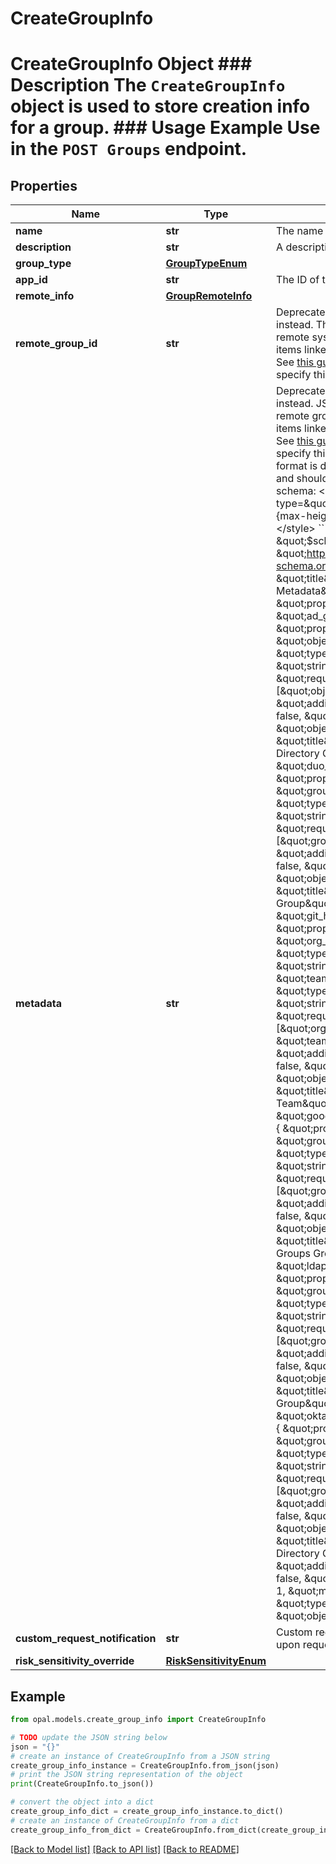 # CreateGroupInfo

# CreateGroupInfo Object ### Description The `CreateGroupInfo` object is used to store creation info for a group.  ### Usage Example Use in the `POST Groups` endpoint.

## Properties

Name | Type | Description | Notes
------------ | ------------- | ------------- | -------------
**name** | **str** | The name of the remote group. | 
**description** | **str** | A description of the remote group. | [optional] 
**group_type** | [**GroupTypeEnum**](GroupTypeEnum.md) |  | 
**app_id** | **str** | The ID of the app for the group. | 
**remote_info** | [**GroupRemoteInfo**](GroupRemoteInfo.md) |  | [optional] 
**remote_group_id** | **str** | Deprecated - use remote_info instead. The ID of the group on the remote system. Include only for items linked to remote systems. See [this guide](https://docs.opal.dev/reference/end-system-objects) for details on how to specify this field. | [optional] 
**metadata** | **str** | Deprecated - use remote_info instead.  JSON metadata about the remote group. Include only for items linked to remote systems. See [this guide](https://docs.opal.dev/reference/end-system-objects) for details on how to specify this field. The required format is dependent on group_type and should have the following schema: &lt;style type&#x3D;\&quot;text/css\&quot;&gt; code {max-height:300px !important} &lt;/style&gt; &#x60;&#x60;&#x60;json {   \&quot;$schema\&quot;: \&quot;http://json-schema.org/draft-04/schema#\&quot;,   \&quot;title\&quot;: \&quot;Group Metadata\&quot;,   \&quot;properties\&quot;: {     \&quot;ad_group\&quot;: {       \&quot;properties\&quot;: {         \&quot;object_guid\&quot;: {           \&quot;type\&quot;: \&quot;string\&quot;         }       },       \&quot;required\&quot;: [\&quot;object_guid\&quot;],       \&quot;additionalProperties\&quot;: false,       \&quot;type\&quot;: \&quot;object\&quot;,       \&quot;title\&quot;: \&quot;Active Directory Group\&quot;     },     \&quot;duo_group\&quot;: {       \&quot;properties\&quot;: {         \&quot;group_id\&quot;: {           \&quot;type\&quot;: \&quot;string\&quot;         }       },       \&quot;required\&quot;: [\&quot;group_id\&quot;],       \&quot;additionalProperties\&quot;: false,       \&quot;type\&quot;: \&quot;object\&quot;,       \&quot;title\&quot;: \&quot;Duo Group\&quot;     },     \&quot;git_hub_team\&quot;: {       \&quot;properties\&quot;: {         \&quot;org_name\&quot;: {           \&quot;type\&quot;: \&quot;string\&quot;         },         \&quot;team_slug\&quot;: {           \&quot;type\&quot;: \&quot;string\&quot;         }       },       \&quot;required\&quot;: [\&quot;org_name\&quot;, \&quot;team_slug\&quot;],       \&quot;additionalProperties\&quot;: false,       \&quot;type\&quot;: \&quot;object\&quot;,       \&quot;title\&quot;: \&quot;GitHub Team\&quot;     },     \&quot;google_groups_group\&quot;: {       \&quot;properties\&quot;: {         \&quot;group_id\&quot;: {           \&quot;type\&quot;: \&quot;string\&quot;         }       },       \&quot;required\&quot;: [\&quot;group_id\&quot;],       \&quot;additionalProperties\&quot;: false,       \&quot;type\&quot;: \&quot;object\&quot;,       \&quot;title\&quot;: \&quot;Google Groups Group\&quot;     },     \&quot;ldap_group\&quot;: {       \&quot;properties\&quot;: {         \&quot;group_uid\&quot;: {           \&quot;type\&quot;: \&quot;string\&quot;         }       },       \&quot;required\&quot;: [\&quot;group_uid\&quot;],       \&quot;additionalProperties\&quot;: false,       \&quot;type\&quot;: \&quot;object\&quot;,       \&quot;title\&quot;: \&quot;LDAP Group\&quot;     },     \&quot;okta_directory_group\&quot;: {       \&quot;properties\&quot;: {         \&quot;group_id\&quot;: {           \&quot;type\&quot;: \&quot;string\&quot;         }       },       \&quot;required\&quot;: [\&quot;group_id\&quot;],       \&quot;additionalProperties\&quot;: false,       \&quot;type\&quot;: \&quot;object\&quot;,       \&quot;title\&quot;: \&quot;Okta Directory Group\&quot;     }   },   \&quot;additionalProperties\&quot;: false,   \&quot;minProperties\&quot;: 1,   \&quot;maxProperties\&quot;: 1,   \&quot;type\&quot;: \&quot;object\&quot; } &#x60;&#x60;&#x60; | [optional] 
**custom_request_notification** | **str** | Custom request notification sent upon request approval. | [optional] 
**risk_sensitivity_override** | [**RiskSensitivityEnum**](RiskSensitivityEnum.md) |  | [optional] 

## Example

```python
from opal.models.create_group_info import CreateGroupInfo

# TODO update the JSON string below
json = "{}"
# create an instance of CreateGroupInfo from a JSON string
create_group_info_instance = CreateGroupInfo.from_json(json)
# print the JSON string representation of the object
print(CreateGroupInfo.to_json())

# convert the object into a dict
create_group_info_dict = create_group_info_instance.to_dict()
# create an instance of CreateGroupInfo from a dict
create_group_info_from_dict = CreateGroupInfo.from_dict(create_group_info_dict)
```
[[Back to Model list]](../README.md#documentation-for-models) [[Back to API list]](../README.md#documentation-for-api-endpoints) [[Back to README]](../README.md)


